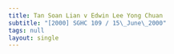 ```yaml
---
title: Tan Soan Lian v Edwin Lee Yong Chuan
subtitle: "[2000] SGHC 109 / 15\_June\_2000"
tags: null
layout: single
---
```


